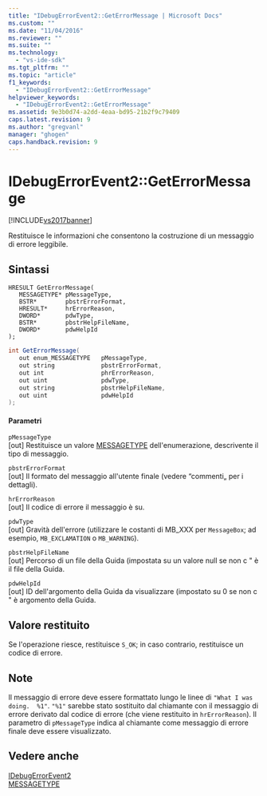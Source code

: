 ```yaml
---
title: "IDebugErrorEvent2::GetErrorMessage | Microsoft Docs"
ms.custom: ""
ms.date: "11/04/2016"
ms.reviewer: ""
ms.suite: ""
ms.technology: 
  - "vs-ide-sdk"
ms.tgt_pltfrm: ""
ms.topic: "article"
f1_keywords: 
  - "IDebugErrorEvent2::GetErrorMessage"
helpviewer_keywords: 
  - "IDebugErrorEvent2::GetErrorMessage"
ms.assetid: 9e3b0d74-a2dd-4eaa-bd95-21b2f9c79409
caps.latest.revision: 9
ms.author: "gregvanl"
manager: "ghogen"
caps.handback.revision: 9
---
```

# IDebugErrorEvent2::GetErrorMessage
[!INCLUDE[vs2017banner](../../../code-quality/includes/vs2017banner.md)]

Restituisce le informazioni che consentono la costruzione di un messaggio di errore leggibile.  
  
## Sintassi  
  
```cpp#  
HRESULT GetErrorMessage(  
   MESSAGETYPE* pMessageType,  
   BSTR*        pbstrErrorFormat,  
   HRESULT*     hrErrorReason,  
   DWORD*       pdwType,  
   BSTR*        pbstrHelpFileName,  
   DWORD*       pdwHelpId  
);  
```  
  
```c#  
int GetErrorMessage(  
   out enum_MESSAGETYPE   pMessageType,  
   out string             pbstrErrorFormat,  
   out int                phrErrorReason,  
   out uint               pdwType,  
   out string             pbstrHelpFileName,  
   out uint               pdwHelpId  
);  
```  
  
#### Parametri  
 `pMessageType`  
 \[out\]  Restituisce un valore [MESSAGETYPE](../../../extensibility/debugger/reference/messagetype.md) dell'enumerazione, descrivente il tipo di messaggio.  
  
 `pbstrErrorFormat`  
 \[out\]  Il formato del messaggio all'utente finale \(vedere “commenti„ per i dettagli\).  
  
 `hrErrorReason`  
 \[out\]  Il codice di errore il messaggio è su.  
  
 `pdwType`  
 \[out\]  Gravità dell'errore \(utilizzare le costanti di MB\_XXX per `MessageBox`; ad esempio, `MB_EXCLAMATION` o `MB_WARNING`\).  
  
 `pbstrHelpFileName`  
 \[out\]  Percorso di un file della Guida \(impostata su un valore null se non c " è il file della Guida.  
  
 `pdwHelpId`  
 \[out\]  ID dell'argomento della Guida da visualizzare \(impostato su 0 se non c " è argomento della Guida.  
  
## Valore restituito  
 Se l'operazione riesce, restituisce `S_OK`; in caso contrario, restituisce un codice di errore.  
  
## Note  
 Il messaggio di errore deve essere formattato lungo le linee di `"What I was doing.  %1"`.  `"%1"` sarebbe stato sostituito dal chiamante con il messaggio di errore derivato dal codice di errore \(che viene restituito in `hrErrorReason`\).  Il parametro di `pMessageType` indica al chiamante come messaggio di errore finale deve essere visualizzato.  
  
## Vedere anche  
 [IDebugErrorEvent2](../../../extensibility/debugger/reference/idebugerrorevent2.md)   
 [MESSAGETYPE](../../../extensibility/debugger/reference/messagetype.md)